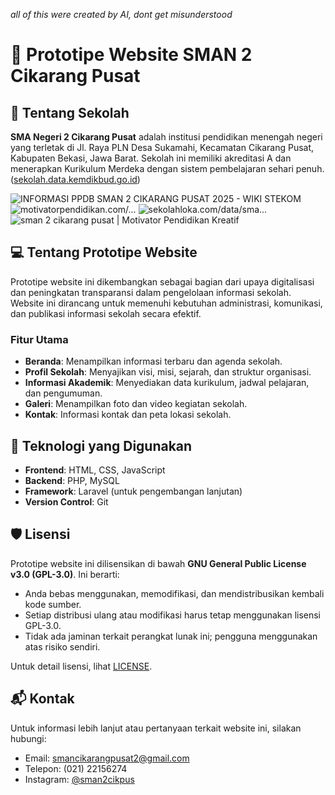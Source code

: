 *all of this were created by AI, dont get misunderstood*
# 📘 Prototipe Website SMAN 2 Cikarang Pusat

## 🏫 Tentang Sekolah

**SMA Negeri 2 Cikarang Pusat** adalah institusi pendidikan menengah negeri yang terletak di Jl. Raya PLN Desa Sukamahi, Kecamatan Cikarang Pusat, Kabupaten Bekasi, Jawa Barat. Sekolah ini memiliki akreditasi A dan menerapkan Kurikulum Merdeka dengan sistem pembelajaran sehari penuh. ([sekolah.data.kemdikbud.go.id](https://sekolah.data.kemdikbud.go.id/index.php/chome/profil/57e6f2d1-2ada-4f87-a25b-fb11410d0bd0))

![INFORMASI PPDB SMAN 2 CIKARANG PUSAT 2025 - WIKI STEKOM](https://images.openai.com/thumbnails/url/9Fislnicu1mSUVJSUGylr5-al1xUWVCSmqJbkpRnoJdeXJJYkpmsl5yfq5-Zm5ieWmxfaAuUsXL0S7F0Tw7OLA0szHIsc7MMds-qdC7IDjB09XZxc_FKTEyLzC3ONfaMd_JLjwqv9PDPD04tyo5PD8xOyU9Mc0_1dlQrBgAuxSqh)
![motivatorpendidikan.com/...](https://images.openai.com/thumbnails/url/AGt4DXicu1mUUVJSUGylr5-al1xUWVCSmqJbkpRnoJdeXJJYkpmsl5yfq5-Zm5ieWmxfaAuUsXL0S7F0Tw6KKI3I90rK9HQNriqsck5MTnM09TJxd4zK8C01jPR2zM_NdEr380pMDjY3cKrMczLwjC92NggOjIpQKwYAy7so1g)
![sekolahloka.com/data/sma...](https://images.openai.com/thumbnails/url/R-63A3icu1mUUVJSUGylr5-al1xUWVCSmqJbkpRnoJdeXJJYkpmsl5yfq5-Zm5ieWmxfaAuUsXL0S7F0Tw4M9PN18fPK8c8yNShIdLcIdQx2zo8KdTHK9ckqN8woM3LMTY6sMLX09fOwNHIMDMx0qcovzs6tqgpRKwYApQUoxw)
![sman 2 cikarang pusat | Motivator Pendidikan Kreatif](https://images.openai.com/thumbnails/url/0MKYQ3icu1mUUVJSUGylr5-al1xUWVCSmqJbkpRnoJdeXJJYkpmsl5yfq5-Zm5ieWmxfaAuUsXL0S7F0Tw4uDgz1S09NDvTwcPb28jLPCc4qKU5KD3JxMsnzKQq18C13NDL2KI5yza9yLyoMDimMyg_W9TMvD3BTKwYAxWcpGg)

## 💻 Tentang Prototipe Website

Prototipe website ini dikembangkan sebagai bagian dari upaya digitalisasi dan peningkatan transparansi dalam pengelolaan informasi sekolah. Website ini dirancang untuk memenuhi kebutuhan administrasi, komunikasi, dan publikasi informasi sekolah secara efektif.

### Fitur Utama

- **Beranda**: Menampilkan informasi terbaru dan agenda sekolah.
- **Profil Sekolah**: Menyajikan visi, misi, sejarah, dan struktur organisasi.
- **Informasi Akademik**: Menyediakan data kurikulum, jadwal pelajaran, dan pengumuman.
- **Galeri**: Menampilkan foto dan video kegiatan sekolah.
- **Kontak**: Informasi kontak dan peta lokasi sekolah.

## 🔧 Teknologi yang Digunakan

- **Frontend**: HTML, CSS, JavaScript
- **Backend**: PHP, MySQL
- **Framework**: Laravel (untuk pengembangan lanjutan)
- **Version Control**: Git

## 🛡️ Lisensi

Prototipe website ini dilisensikan di bawah **GNU General Public License v3.0 (GPL-3.0)**. Ini berarti:

- Anda bebas menggunakan, memodifikasi, dan mendistribusikan kembali kode sumber.
- Setiap distribusi ulang atau modifikasi harus tetap menggunakan lisensi GPL-3.0.
- Tidak ada jaminan terkait perangkat lunak ini; pengguna menggunakan atas risiko sendiri.

Untuk detail lisensi, lihat [LICENSE](https://www.gnu.org/licenses/gpl-3.0.en.html).

## 📬 Kontak

Untuk informasi lebih lanjut atau pertanyaan terkait website ini, silakan hubungi:

- Email: [smancikarangpusat2@gmail.com](mailto:smancikarangpusat2@gmail.com)
- Telepon: (021) 22156274
- Instagram: [@sman2cikpus](https://www.instagram.com/sman2cikpus/)
